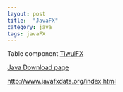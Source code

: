 ```yaml
---
layout: post
title:  "JavaFX"
category: java
tags: javaFX
---
```



Table component [TiwulFX][tiwulfx]

[Java Download page][Java_download_page]



[tiwulfx]: http://tiwulfx.panemu.com/using-tiwulfx-in-your-project/

[Java_download_page]: http://www.oracle.com/technetwork/java/javase/downloads/index.html

[JavaFX_3rd-party]: http://www.oracle.com/technetwork/java/javafx/community/3rd-party-1844355.html


http://www.javafxdata.org/index.html